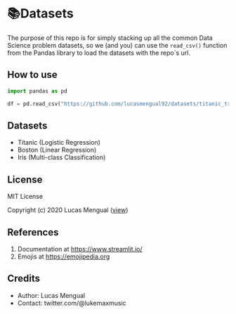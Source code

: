 # 📚Datasets

The purpose of this repo is for simply stacking up all the common Data Science problem datasets, so we (and you) can use the `read_csv()` function from the Pandas library to load the datasets with the repo´s url.

## How to use
```python
import pandas as pd

df = pd.read_csv("https://github.com/lucasmengual92/datasets/titanic_train.csv")
```

## Datasets

- Titanic (Logistic Regression)
- Boston (Linear Regression)
- Iris (Multi-class Classification)

## License

MIT License

Copyright (c) 2020 Lucas Mengual ([view](LICENSE))

## References

1. Documentation at https://www.streamlit.io/
2. Emojis at https://emojipedia.org


## Credits

- Author: Lucas Mengual
- Contact: twitter.com/@lukemaxmusic
